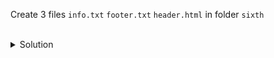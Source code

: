 Create 3 files `info.txt` `footer.txt` `header.html` in folder `sixth`

<br>

<details>
<summary>Solution</summary>

```
touch ./sixth/info.txt
```{{exec}}
  
```
touch ./sixth/footer.txt
```{{exec}}
  
```
touch ./sixth/header.html
```{{exec}}
</details>
